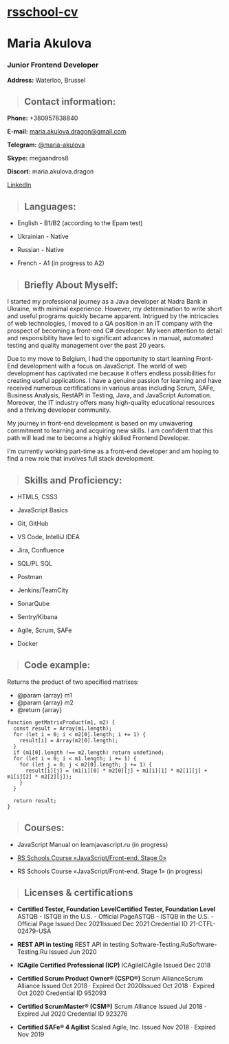 [rsschool-cv](https://maria-akulova.github.io/rsschool-cv)
===
# Maria Akulova

### **Junior Frontend Developer**  
**Address:** Waterloo, Brussel

> ## Contact information:


**Phone:** +380957838840

**E-mail:** maria.akulova.dragon@gmail.com

**Telegram:** [@maria-akulova](https://t.me/MariaAkulova)

**Skype:** megaandros8

**Discort:** maria.akulova.dragon

[LinkedIn](https://www.linkedin.com/in/maria-akulova-96b12220/)

> ## Languages:


* English - B1/B2 (according to the Epam test)

* Ukrainian - Native

* Russian - Native

* French - A1 (in progress to A2)

> ## Briefly About Myself:


I started my professional journey as a Java developer at Nadra Bank in Ukraine, with minimal experience. However, my determination to write short and useful programs quickly became apparent. Intrigued by the intricacies of web technologies, I moved to a QA position in an IT company with the prospect of becoming a front-end C# developer. My keen attention to detail and responsibility have led to significant advances in manual, automated testing and quality management over the past 20 years.

Due to my move to Belgium, I had the opportunity to start learning Front-End development with a focus on JavaScript. The world of web development has captivated me because it offers endless possibilities for creating useful applications. I have a genuine passion for learning and have received numerous certifications in various areas including Scrum, SAFe, Business Analysis, RestAPI in Testing, Java, and JavaScript Automation. Moreover, the IT industry offers many high-quality educational resources and a thriving developer community.

My journey in front-end development is based on my unwavering commitment to learning and acquiring new skills. I am confident that this path will lead me to become a highly skilled Frontend Developer.

I'm currently working part-time as a front-end developer and am hoping to find a new role that involves full stack development.

> ## Skills and Proficiency:


* HTML5, CSS3

* JavaScript Basics

* Git, GitHub

* VS Code, IntelliJ IDEA

* Jira, Confluence

* SQL/PL SQL

* Postman

* Jenkins/TeamCity

* SonarQube

* Sentry/Kibana

* Agile, Scrum, SAFe

* Docker

> ## Code example:


Returns the product of two specified matrixes:


 * @param {array} m1
 * @param {array} m2
 * @return {array}

   
```
function getMatrixProduct(m1, m2) {
  const result = Array(m1.length);
  for (let i = 0; i < m2[0].length; i += 1) {
    result[i] = Array(m2[0].length);
  }
  if (m1[0].length !== m2.length) return undefined;
  for (let i = 0; i < m1.length; i += 1) {
    for (let j = 0; j < m2[0].length; j += 1) {
      result[i][j] = (m1[i][0] * m2[0][j] + m1[i][1] * m2[1][j] + m1[i][2] * m2[2][j]);
    }
  }

  return result;
}
```


> ## Courses:


* JavaScript Manual on learnjavascript.ru (in progress)

* [RS Schools Course «JavaScript/Front-end. Stage 0»](https://app.rs.school/certificate/6adl7rou)
* RS Schools Course «JavaScript/Front-end. Stage 1» (in progress)


> ## **Licenses & certifications**


- **Certified Tester, Foundation LevelCertified Tester, Foundation Level**
ASTQB - ISTQB in the U.S. - Official PageASTQB - ISTQB in the U.S. - Official Page
Issued Dec 2021Issued Dec 2021
Credential ID 21-CTFL-02479-USA

- **REST API in testing**
REST API in testing
Software-Testing.RuSoftware-Testing.Ru
Issued Jun 2020
- **ICAgile Certified Professional (ICP)**
ICAgileICAgile
Issued Dec 2018
- **Certified Scrum Product Owner® (CSPO®)**
Scrum AllianceScrum Alliance
Issued Oct 2018 · Expired Oct 2020Issued Oct 2018 · Expired   Oct 2020
Credential ID 952093

- **Certified ScrumMaster® (CSM®)**
Scrum Alliance
Issued Jul 2018 · Expired Jul 2020
Credential ID 923276

- **Certified SAFe® 4 Agilist**
Scaled Agile, Inc.
Issued Nov 2018 · Expired Nov 2019
